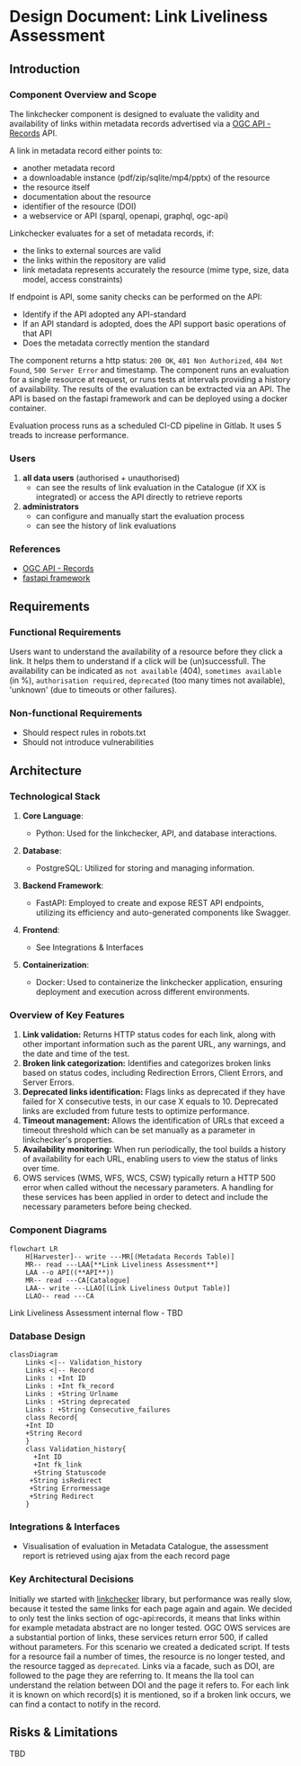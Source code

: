 # Design Document: Link Liveliness Assessment

## Introduction

### Component Overview and Scope

The linkchecker component is designed to evaluate the validity and availability of links within metadata records advertised via a [OGC API - Records](https://ogcapi.ogc.org/records/) API.

A link in metadata record either points to:
-	another metadata record
-	a downloadable instance (pdf/zip/sqlite/mp4/pptx) of the resource
   - the resource itself
   - documentation about the resource
   - identifier of the resource (DOI)	   
-	a webservice or API (sparql, openapi, graphql, ogc-api)

Linkchecker evaluates for a set of metadata records, if:
-	the links to external sources are valid
-	the links within the repository are valid
-	link metadata represents accurately the resource (mime type, size, data model, access constraints)

If endpoint is API, some sanity checks can be performed on the API:
-	Identify if the API adopted any API-standard
-	If an API standard is adopted, does the API support basic operations of that API
-	Does the metadata correctly mention the standard

The component returns a http status: `200 OK`, `401 Non Authorized`, `404 Not Found`, `500 Server Error` and timestamp.
The component runs an evaluation for a single resource at request, or runs tests at intervals providing a history of availability.
The results of the evaluation can be extracted via an API. The API is based on the fastapi framework and can be deployed using a docker container.

Evaluation process runs as a scheduled CI-CD pipeline in Gitlab. It uses 5 treads to increase performance. 

### Users
1. **all data users** (authorised + unauthorised)
   - can see the results of link evaluation in the Catalogue (if XX is integrated) or access the API directly to retrieve reports
2. **administrators**
   - can configure and manually start the evaluation process
   - can see the history of link evaluations

### References
-	[OGC API - Records](https://ogcapi.ogc.org/records/)
-	[fastapi framework](https://fastapi.tiangolo.com/)

## Requirements

### Functional Requirements

Users want to understand the availability of a resource before they click a link. It helps them to understand if a click will be (un)successfull. The availability can be indicated as `not available` (404), `sometimes available` (in %), `authorisation required`, `deprecated` (too many times not available), 'unknown' (due to timeouts or other failures).

### Non-functional Requirements

- Should respect rules in robots.txt
- Should not introduce vulnerabilities

## Architecture

### Technological Stack

1. **Core Language**:
   - Python: Used for the linkchecker, API, and database interactions.

2. **Database**:
   - PostgreSQL: Utilized for storing and managing information.

3. **Backend Framework**:
   - FastAPI: Employed to create and expose REST API endpoints, utilizing its efficiency and auto-generated components like Swagger.

4. **Frontend**:
   - See Integrations & Interfaces 

4. **Containerization**:
   - Docker: Used to containerize the linkchecker application, ensuring deployment and execution across different environments.

### Overview of Key Features
1.	**Link validation:** Returns HTTP status codes for each link, along with other important information such as the parent URL, any warnings, and the date and time of the test. 
2.	**Broken link categorization:** Identifies and categorizes broken links based on status codes, including Redirection Errors, Client Errors, and Server Errors. 
3.	**Deprecated links identification:** Flags links as deprecated if they have failed for X consecutive tests, in our case X equals to 10. Deprecated links are excluded from future tests to optimize performance. 
4.	**Timeout management:** Allows the identification of URLs that exceed a timeout threshold which can be set manually as a parameter in linkchecker's properties. 
5.	**Availability monitoring:** When run periodically, the tool builds a history of availability for each URL, enabling users to view the status of links over time. 
6.	OWS services (WMS, WFS, WCS, CSW) typically return a HTTP 500 error when called without the necessary parameters. A handling for these services has been applied in order to detect and include the necessary parameters before being checked.

### Component Diagrams

```mermaid
flowchart LR
    H[Harvester]-- write ---MR[(Metadata Records Table)]
    MR-- read ---LAA[**Link Liveliness Assessment**]
    LAA --o API((**API**))
    MR-- read ---CA[Catalogue]
    LAA-- write ---LLAO[(Link Liveliness Output Table)]
    LLAO-- read ---CA

```

Link Liveliness Assessment internal flow - TBD

### Database Design

```mermaid
classDiagram
    Links <|-- Validation_history
    Links <|-- Record
    Links : +Int ID
    Links : +Int fk_record
    Links : +String Urlname
    Links : +String deprecated
    Links : +String Consecutive_failures
    class Record{
    +Int ID
    +String Record
    }
    class Validation_history{
      +Int ID
      +Int fk_link
      +String Statuscode
     +String isRedirect
     +String Errormessage
     +String Redirect
    }
```

### Integrations & Interfaces
-	Visualisation of evaluation in Metadata Catalogue, the assessment report is retrieved using ajax from the each record page

### Key Architectural Decisions

Initially we started with [linkchecker](https://pypi.org/project/LinkChecker/) library, but performance was really slow, because it tested the same links for each page again and again.
We decided to only test the links section of ogc-api:records, it means that links within for example metadata abstract are no longer tested.
OGC OWS services are a substantial portion of links, these services return error 500, if called without parameters. For this scenario we created a dedicated script.
If tests for a resource fail a number of times, the resource is no longer tested, and the resource tagged as `deprecated`.
Links via a facade, such as DOI, are followed to the page they are referring to. It means the lla tool can understand the relation between DOI and the page it refers to.
For each link it is known on which record(s) it is mentioned, so if a broken link occurs, we can find a contact to notify in the record.

## Risks & Limitations

TBD

